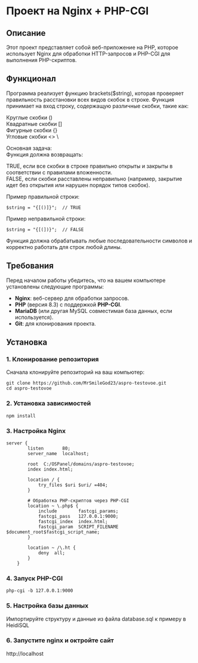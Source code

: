 # Проект на Nginx + PHP-CGI

## Описание
Этот проект представляет собой веб-приложение на PHP, которое использует Nginx для обработки HTTP-запросов и PHP-CGI для выполнения PHP-скриптов.

## Функционал
Программа реализует функцию brackets($string), которая проверяет правильность расстановки всех видов скобок в строке. Функция принимает на вход строку, содержащую различные скобки, такие как:

Круглые скобки () \
Квадратные скобки [] \
Фигурные скобки {} \
Угловые скобки <> \

Основная задача: \
Функция должна возвращать:

TRUE, если все скобки в строке правильно открыты и закрыты в соответствии с правилами вложенности. \
FALSE, если скобки расставлены неправильно (например, закрытие идет без открытия или нарушен порядок типов скобок).

Пример правильной строки:
```
$string = "{[()]}";  // TRUE
```
Пример неправильной строки:
```
$string = "{[(])}";  // FALSE
```
Функция должна обрабатывать любые последовательности символов и корректно работать для строк любой длины.

## Требования
Перед началом работы убедитесь, что на вашем компьютере установлены следующие программы:
- **Nginx**: веб-сервер для обработки запросов.
- **PHP** (версия 8.3) с поддержкой **PHP-CGI**.
- **MariaDB** (или другая MySQL совместимая база данных, если используется).
- **Git**: для клонирования проекта.

## Установка

### 1. Клонирование репозитория
Сначала клонируйте репозиторий на ваш компьютер:

```
git clone https://github.com/MrSmileGod23/aspro-testovoe.git
cd aspro-testovoe
```

### 2. Установка зависимостей

```
npm install
```

### 3. Настройка Nginx

```
server {
        listen       80;
        server_name  localhost;

        root  C:/OSPanel/domains/aspro-testovoe;
        index index.html;

        location / {
            try_files $uri $uri/ =404;
        }

        # Обработка PHP-скриптов через PHP-CGI
        location ~ \.php$ {
            include        fastcgi_params;
            fastcgi_pass   127.0.0.1:9000;
            fastcgi_index  index.html;
            fastcgi_param  SCRIPT_FILENAME  $document_root$fastcgi_script_name;
        }

        location ~ /\.ht {
            deny  all;
        }
    }
```

### 4. Запуск PHP-CGI

```
php-cgi -b 127.0.0.1:9000
```

### 5. Настройка базы данных

Импортируйте структуру и данные из файла database.sql к примеру в HeidiSQL

### 6. Запустите nginx и октройте сайт

http://localhost

